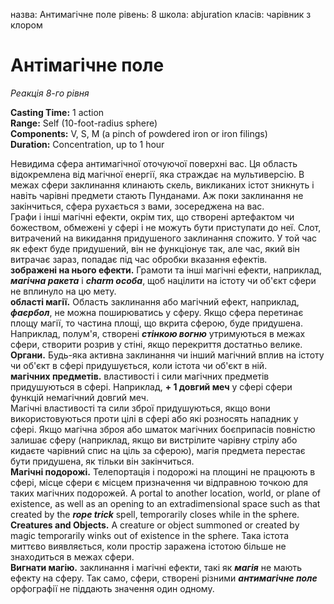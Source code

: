 назва: Антимагічне поле рівень: 8 школа: abjuration класів: чарівник з клором

# Антімагічне поле
_Реакція 8-го рівня_

**Casting Time:** 1 action    
**Range:** Self (10-foot-radius sphere)   
**Components:** V, S, M (a pinch of powdered iron or iron filings)    
**Duration:** Concentration, up to 1 hour

Невидима сфера антимагічної оточуючої поверхні вас. Ця область відокремлена від магічної енергії, яка страждає на мультиверсію. В межах сфери заклинання клинають скель, викликаних істот зникнуть і навіть чарівні предмети стають Пунданами. Аж поки заклинання не закінчиться, сфера рухається з вами, зосереджена на вас.    
Графи і інші магічні ефекти, окрім тих, що створені артефактом чи божеством, обмежені у сфері і не можуть бути приступати до неї. Слот, витрачений на викидання придушеного заклинання спожито. У той час як ефект буде придушений, він не функціонує так, але час, який він витрачає зараз, попадає під час обробки вказання ефектів.    
**зображені на нього ефекти.** Грамоти та інші магічні ефекти, наприклад, **_магічна ракета_** і **_charm особа_**, щоб націлити на істоту чи об'єкт сфери не вплинуло на цю мету.    
**області магії.** Область заклинання або магічний ефект, наприклад, **_фаєрбол_**, не можна поширюватись у сферу. Якщо сфера перетинає площу магії, то частина площі, що вкрита сферою, буде придушена. Наприклад, полум'я, створені **_стінкою вогню_** утримуються в межах сфери, створити розрив у стіні, якщо перекриття достатньо велике.    
**Органи.** Будь-яка активна заклинання чи інший магічний вплив на істоту чи об'єкт в сфері придушується, коли істота чи об'єкт в ній.    
**магічних предметів.** властивості і сили магічних предметів придушуються в сфері. Наприклад, **+ 1 довгий меч** у сфері сфери функцій немагічний довгий меч.    
Магічні властивості та сили зброї придушуються, якщо вони використовуються проти цілі в сфері або які розносять нападник у сфері. Якщо магічна зброя або шматок магічних боєприпасів повністю залишає сферу (наприклад, якщо ви вистрілите чарівну стрілу або кидаєте чарівний спис на ціль за сферою), магія предмета перестає бути придушена, як тільки він закінчиться.    
**Магічні подорожі.** Телепортація і подорожі на площині не працюють в сфері, місце сфери є місцем призначення чи відправною точкою для таких магічних подорожей. A portal to another location, world, or plane of existence, as well as an opening to an extradimensional space such as that created by the **_rope trick_** spell, temporarily closes while in the sphere.    
**Creatures and Objects.** A creature or object summoned or created by magic temporarily winks out of existence in the sphere. Така істота миттєво виявляється, коли простір заражена істотою більше не знаходиться в межах сфери.    
**Вигнати магію.** заклинання і магічні ефекти, такі як **_магія_** не мають ефекту на сферу. Так само, сфери, створені різними **_антимагічне поле_** орфографії не піддають значення один одному. 